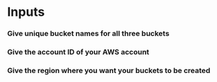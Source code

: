 # Inputs

### Give unique bucket names for all three buckets
### Give the account ID of your AWS account
### Give the region where you want your buckets to be created